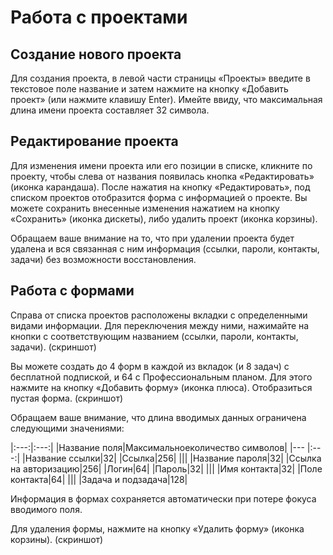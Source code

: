 # Работа с проектами

## Создание нового проекта
Для создания проекта, в левой части страницы «Проекты» введите в текстовое поле название и затем нажмите на кнопку «Добавить проект» (или нажмите клавишу Enter). Имейте ввиду, что максимальная длина имени проекта составляет 32 символа.

## Редактирование проекта
Для изменения имени проекта или его позиции в списке, кликните по проекту, чтобы слева от названия появилась кнопка «Редактировать» (иконка карандаша). После нажатия на кнопку «Редактировать», под списком проектов отобразится форма с информацией о проекте. Вы можете сохранить внесенные изменения нажатием на кнопку «Сохранить» (иконка дискеты), либо удалить проект (иконка корзины).

Обращаем ваше внимание на то, что при удалении проекта будет удалена и вся связанная с ним информация (ссылки, пароли, контакты, задачи) без возможности восстановления.

## Работа с формами
Справа от списка проектов расположены вкладки с определенными видами информации. Для переключения между ними, нажимайте на кнопки с соответствующим названием (ссылки, пароли, контакты, задачи). (скриншот)

Вы можете создать до 4 форм в каждой из вкладок (и 8 задач) с бесплатной подпиской, и 64 с Профессиональным планом. Для этого нажмите на кнопку «Добавить форму» (иконка плюса). Отобразиться пустая форма. (скриншот)

Обращаем ваше внимание, что длина вводимых данных ограничена следующими значениями:

|:---:|:---:|
|Название поля|Максимальноеколичество символов|
|--- |:---:|
|Название ссылки|32|
|Ссылка|256|
|||
|Название пароля|32|
|Ссылка на авторизацию|256|
|Логин|64|
|Пароль|32|
|||
|Имя контакта|32|
|Поле контакта|64|
|||
|Задача и подзадача|128|

Информация в формах сохраняется автоматически при потере фокуса вводимого поля.

Для удаления формы, нажмите на кнопку «Удалить форму» (иконка корзины). (скриншот)